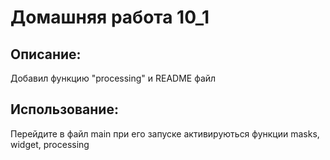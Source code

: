 # Домашняя работа 10_1

## Описание:

Добавил функцию "processing" и README файл

## Использование:

Перейдите в файл main при его запуске активируються функции masks, widget, processing